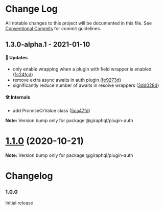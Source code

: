 # Change Log

All notable changes to this project will be documented in this file.
See [Conventional Commits](https://conventionalcommits.org) for commit guidelines.

## 1.3.0-alpha.1 - 2021-01-10

#### 🚀 Updates

- only enable wrapping when a plugin with field wrapper is enabled ([1c24fcd](https://github.com/hayes/giraphql/commit/1c24fcd))
- remove extra async awaits in auth plugin ([fe9273d](https://github.com/hayes/giraphql/commit/fe9273d))
- significantly reduce number of awaits in resolve wrappers ([3dd028d](https://github.com/hayes/giraphql/commit/3dd028d))

#### 🛠 Internals

- add PromiseOrValue class ([5ca47fd](https://github.com/hayes/giraphql/commit/5ca47fd))

**Note:** Version bump only for package @giraphql/plugin-auth





# [1.1.0](https://github.com/hayes/giraphql/compare/@giraphql/plugin-auth@1.1.0-alpha.0...@giraphql/plugin-auth@1.1.0) (2020-10-21)

**Note:** Version bump only for package @giraphql/plugin-auth





# Changelog

### 1.0.0

Initial release
